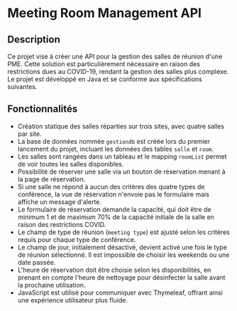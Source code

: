 # Meeting Room Management API

## Description
Ce projet vise à créer une API pour la gestion des salles de réunion d'une PME. Cette solution est particulièrement nécessaire en raison des restrictions dues au COVID-19, rendant la gestion des salles plus complexe. Le projet est développé en Java et se conforme aux spécifications suivantes.

## Fonctionnalités
- Création statique des salles réparties sur trois sites, avec quatre salles par site.
- La base de données nommée `gestiondb` est créée lors du premier lancement du projet, incluant les données des tables `salle` et `room`.
- Les salles sont rangées dans un tableau et le mapping `roomList` permet de voir toutes les salles disponibles.
- Possibilité de réserver une salle via un bouton de réservation menant à la page de réservation.
- Si une salle ne répond à aucun des critères des quatre types de conférence, la vue de réservation n'envoie pas le formulaire mais affiche un message d'alerte.
- Le formulaire de réservation demande la capacité, qui doit être de minimum 1 et de maximum 70% de la capacité initiale de la salle en raison des restrictions COVID.
- Le champ de type de réunion (`meeting type`) est ajusté selon les critères requis pour chaque type de conférence.
- Le champ de jour, initialement désactivé, devient activé une fois le type de réunion sélectionné. Il est impossible de choisir les weekends ou une date passée.
- L'heure de réservation doit être choisie selon les disponibilités, en prenant en compte l'heure de nettoyage pour désinfecter la salle avant la prochaine utilisation.
- JavaScript est utilisé pour communiquer avec Thymeleaf, offrant ainsi une expérience utilisateur plus fluide.
